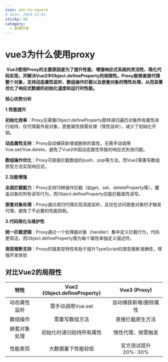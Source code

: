 ```yaml
---
icon: pen-to-square
# date: 2024-12-01
sticky: 86
category:
  - 前端开发
---
```


<!-- more -->
# vue3为什么使用proxy
‌ **‌Vue3使用Proxy的主要原因是为了提升性能、增强响应式系统的灵活性、简化代码实现，并解决Vue2中Object.defineProperty的局限性‌。Proxy能够直接代理整个对象，支持动态属性监听、数组操作拦截以及嵌套对象的惰性处理，从而显著优化了响应式数据的初始化速度和运行时性能。‌**

**核心优势分析‌**

**1.‌性能提升‌**

**初始化效率‌**：Proxy无需像Object.defineProperty那样递归遍历对象所有属性进行劫持，仅代理最外层对象，嵌套属性按需处理（惰性监听），减少了初始化开销。‌‌


**‌动态属性支持‌**：Proxy自动捕获新增或删除的属性，无需手动调用Vue.set/Vue.delete，避免了Vue2中因动态属性导致的响应式失效问题。‌‌

**‌数组操作优化‌**：Proxy可直接拦截数组的push、pop等方法，而Vue2需重写数组原型方法实现响应式。‌‌

**2.‌功能增强‌**

**‌全面拦截能力‌**：Proxy支持13种操作拦截（如get、set、deleteProperty等），覆盖对象的所有读写行为，而Object.defineProperty仅能拦截属性读写。‌‌

**‌嵌套对象处理‌**：Proxy通过递归代理实现深度监听，且仅在访问嵌套对象时才触发代理，避免了不必要的性能损耗。‌‌

**3.‌代码简化与维护性‌**

**‌统一拦截逻辑‌**：Proxy通过一个处理器对象（handler）集中定义拦截行为，代码更简洁，而Object.defineProperty需为每个属性单独定义描述符。‌‌

**‌类型推断支持‌**：Proxy的强类型特性有助于提升TypeScript的类型推断准确性，增强开发体验

## 对比Vue2的局限性

| 特性 | Vue2 (Object.defineProperty) |	Vue3 (Proxy) |
| :---:| :-----: | :-----: |
|‌动态属性监听‌|	需手动调用Vue.set|	自动捕获新增/删除属性|
|‌数组操作‌	| 需重写数组方法	|直接拦截原生方法|
|‌嵌套对象处理	| 初始化时递归劫持所有属性	|惰性代理，按需触发|
|性能表现‌	| 大数据量下性能较低	|官方测试提升20%-30%|

